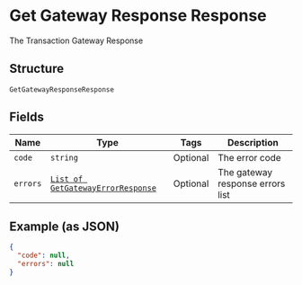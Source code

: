 
# Get Gateway Response Response

The Transaction Gateway Response

## Structure

`GetGatewayResponseResponse`

## Fields

| Name | Type | Tags | Description |
|  --- | --- | --- | --- |
| `code` | `string` | Optional | The error code |
| `errors` | [`List of GetGatewayErrorResponse`](../../doc/models/get-gateway-error-response.md) | Optional | The gateway response errors list |

## Example (as JSON)

```json
{
  "code": null,
  "errors": null
}
```

